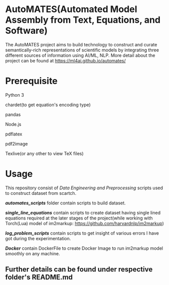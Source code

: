 AutoMATES(Automated Model Assembly from Text, Equations, and Software) 
============================================================================================================================
The AutoMATES project aims to build technology to construct and curate semantically-rich representations of scientific models by integrating three different sources of information using AI/ML, NLP. More detail about the project can be found at https://ml4ai.github.io/automates/

# Prerequisite 
Python 3

chardet(to get equation's encoding type)

pandas

Node.js

pdflatex

pdf2image

Texlive(or any other to view TeX files)

# Usage
This repository consist of _Data Engineering and Preprocessing_ scripts used to construct dataset from scartch.

_**automates_scripts**_ folder contain scripts to build dataset.

**_single_line_equations_** contain scripts to create dataset having single lined equations required at the later stages of the project(while working with Torch(Lua) model of im2markup: https://github.com/harvardnlp/im2markup)

**_log_problem_scripts_** contain scripts to get insight of various errors I have got during the experimentation.

**_Docker_** contain DockerFile to create Docker Image to run im2markup model smoothly on any machine.

## Further details can be found under respective folder's README.md
